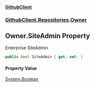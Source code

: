 #### [GithubClient](index 'index')
### [GithubClient.Repositories](GithubClient.Repositories 'GithubClient.Repositories').[Owner](GithubClient.Repositories.Owner 'GithubClient.Repositories.Owner')

## Owner.SiteAdmin Property

Enterprise SiteAdmin

```csharp
public bool SiteAdmin { get; set; }
```

#### Property Value
[System.Boolean](https://docs.microsoft.com/en-us/dotnet/api/System.Boolean 'System.Boolean')